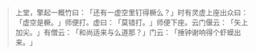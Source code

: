 > 上堂，擎起一概竹曰：​「还有一虚空里钉得橛么？​」时有灵虚上座出众曰：​「虚空是橛。​」师便打。虚曰：​「莫错打。​」师便下座。云门偃云：​「矢上加尖。​」有僧云：​「和尚适来与么道那？​」门云：​「捶钟谢响得个虾蟆出来。​」